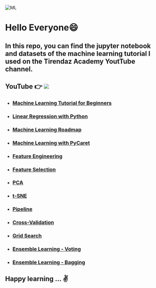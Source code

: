 ![ML](https://img.freepik.com/free-photo/medium-shot-man-wearing-vr-glasses_23-2149126949.jpg?t=st=1653475734~exp=1653476334~hmac=bcedadef21bf550683bfe31bf5bcd8c6d0721fa979313daa0c95eb7f3ae29df2&w=1380)

# Hello Everyone😄

## In this repo, you can find the jupyter notebook and datasets of the machine learning tutorial I used on the Tirendaz Academy YoutTube channel. 

## YouTube 👉  [![](https://img.shields.io/badge/YouTube-English-deeppink?&logo=youtube&logoColor=white)]([https://www.youtube.com/watch?v=7p-an2KTO5o&list=PLfMRLSpipmfuumcvO3fObVAUpSqYAcZmF](https://www.youtube.com/playlist?list=PLbQRubTta6feDmLJPVlmB4WsP4kDpmQTQ))

- ### [Machine Learning Tutorial for Beginners](https://youtu.be/JtzFEZYFUlY)
- ### [Linear Regression with Python](https://youtu.be/v-XZXPdXFn0)
- ### [Machine Learning Roadmap](https://youtu.be/Wl3XZ6645pM)
- ### [Machine Learning with PyCaret](https://youtu.be/LEJlW6STeB0)
- ### [Feature Engineering](https://youtu.be/fwGjH-Vr3Bg)
- ### [Feature Selection](https://youtu.be/zgWXgX8wP3M)
- ### [PCA](https://youtu.be/BE2uFaF8Gsc)
- ### [t-SNE](https://youtu.be/Oia1VuLeBug)
- ### [Pipeline](https://youtu.be/WRef5Xfthdw)
- ### [Cross-Validation](https://youtu.be/3QdyBNqCuvU)
- ### [Grid Search](https://youtu.be/vz_6cHkK-Xc)
- ### [Ensemble Learning - Voting](https://youtu.be/COxa_Xo7wnA)
- ### [Ensemble Learning - Bagging](https://youtu.be/W7jdZKepZ1M)


## Happy learning ... ✌️ 

 

